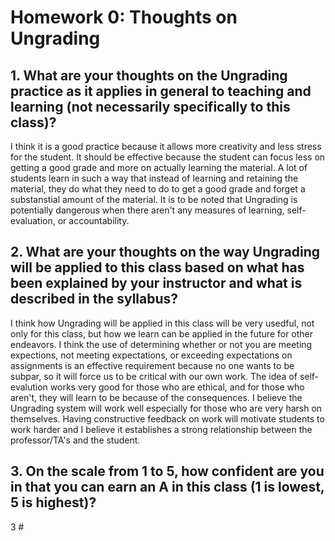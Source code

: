 # Homework 0: Thoughts on Ungrading

## 1. What are your thoughts on the Ungrading practice as it applies in general to teaching and learning (not necessarily specifically to this class)?

I think it is a good practice because it allows more creativity and less stress for the student. It should be effective because the student can focus less on getting a good grade and more on actually learning the material. A lot of students learn in such a way that instead of learning and retaining the material, they do what they need to do to get a good grade and forget a substanstial amount of the material. It is to be noted that Ungrading is potentially dangerous when there aren't any measures of learning, self-evaluation, or accountability.  

## 2. What are your thoughts on the way Ungrading will be applied to this class based on what has been explained by your instructor and what is described in the syllabus?

I think how Ungrading will be applied in this class will be very usedful, not only for this class, but how we learn can be applied in the future for other endeavors. I think the use of determining whether or not you are meeting expections, not meeting expectations, or exceeding expectations on assignments is an effective requirement because no one wants to be subpar, so it will force us to be critical with our own work. The idea of self-evalution works very good for those who are ethical, and for those who aren't, they will learn to be because of the consequences. I believe the Ungrading system will work well especially for those who are very harsh on themselves. Having constructive feedback on work will motivate students to work harder and I believe it establishes a strong relationship between the professor/TA's and the student. 

## 3. On the scale from 1 to 5, how confident are you in that you can earn an A in this class (1 is lowest, 5 is highest)?
3
\#